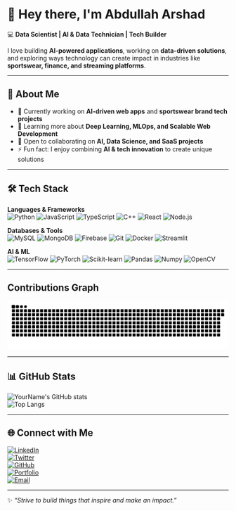 <!-- PROFILE README -->

# 👋 Hey there, I'm Abdullah Arshad

💻 **Data Scientist | AI & Data Technician | Tech Builder**  

I love building **AI-powered applications**, working on **data-driven solutions**, and exploring ways technology can create impact in industries like **sportswear, finance, and streaming platforms**.  

---

## 🚀 About Me
- 🔭 Currently working on **AI-driven web apps** and **sportswear brand tech projects**  
- 🌱 Learning more about **Deep Learning, MLOps, and Scalable Web Development**  
- 🤝 Open to collaborating on **AI, Data Science, and SaaS projects**  
- ⚡ Fun fact: I enjoy combining **AI & tech innovation** to create unique solutions  

---

## 🛠️ Tech Stack

**Languages & Frameworks**  
![Python](https://img.shields.io/badge/-Python-3776AB?logo=python&logoColor=white&style=flat-square)
![JavaScript](https://img.shields.io/badge/-JavaScript-F7DF1E?logo=javascript&logoColor=black&style=flat-square)
![TypeScript](https://img.shields.io/badge/-TypeScript-3178C6?logo=typescript&logoColor=white&style=flat-square)
![C++](https://img.shields.io/badge/-C++-00599C?logo=cplusplus&logoColor=white&style=flat-square)
![React](https://img.shields.io/badge/-React-61DAFB?logo=react&logoColor=black&style=flat-square)
![Node.js](https://img.shields.io/badge/-Node.js-339933?logo=node.js&logoColor=white&style=flat-square)

**Databases & Tools**  
![MySQL](https://img.shields.io/badge/-MySQL-4479A1?logo=mysql&logoColor=white&style=flat-square)
![MongoDB](https://img.shields.io/badge/-MongoDB-47A248?logo=mongodb&logoColor=white&style=flat-square)
![Firebase](https://img.shields.io/badge/-Firebase-FFCA28?logo=firebase&logoColor=black&style=flat-square)
![Git](https://img.shields.io/badge/-Git-F05032?logo=git&logoColor=white&style=flat-square)
![Docker](https://img.shields.io/badge/-Docker-2496ED?logo=docker&logoColor=white&style=flat-square)
![Streamlit](https://img.shields.io/badge/-Streamlit-FF4B4B?logo=streamlit&logoColor=white&style=flat-square)

**AI & ML**  
![TensorFlow](https://img.shields.io/badge/-TensorFlow-FF6F00?logo=tensorflow&logoColor=white&style=flat-square)
![PyTorch](https://img.shields.io/badge/-PyTorch-EE4C2C?logo=pytorch&logoColor=white&style=flat-square)
![Scikit-learn](https://img.shields.io/badge/-ScikitLearn-F7931E?logo=scikitlearn&logoColor=white&style=flat-square)
![Pandas](https://img.shields.io/badge/-Pandas-150458?logo=pandas&logoColor=white&style=flat-square)
![Numpy](https://img.shields.io/badge/-NumPy-013243?logo=numpy&logoColor=white&style=flat-square)
![OpenCV](https://img.shields.io/badge/-OpenCV-5C3EE8?logo=opencv&logoColor=white&style=flat-square)

---
## Contributions Graph
![snake gif](https://github.com/Abdul00YO/Abdul00YO/blob/output/github-snake-dark.svg)

---

## 📊 GitHub Stats

![YourName's GitHub stats](https://github-readme-stats.vercel.app/api?username=Abdul00YO&show_icons=true&theme=tokyonight&hide_border=true)  
![Top Langs](https://github-readme-stats.vercel.app/api/top-langs/?username=Abdul00YO&layout=compact&theme=tokyonight&hide_border=true)  

---

## 🌐 Connect with Me

[![LinkedIn](https://img.shields.io/badge/-LinkedIn-0A66C2?logo=linkedin&logoColor=white&style=for-the-badge)](https://www.linkedin.com/in/abdullah-arshad-ds)  
[![Twitter](https://img.shields.io/badge/-Twitter-1DA1F2?logo=twitter&logoColor=white&style=for-the-badge)](YourTwitterURL)  
[![GitHub](https://img.shields.io/badge/-GitHub-181717?logo=github&logoColor=white&style=for-the-badge)](https://github.com/Abdul00YO)  
[![Portfolio](https://img.shields.io/badge/-Portfolio-000000?logo=vercel&logoColor=white&style=for-the-badge)](YourPortfolioURL)  
[![Email](https://img.shields.io/badge/-Email-D14836?logo=gmail&logoColor=white&style=for-the-badge)](mailto:abdullaharshadsialkot@gmail.com)  

---

✨ _“Strive to build things that inspire and make an impact.”_
